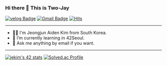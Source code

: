 ### Hi there 👋 This is Two-Jay

[![velog Badge](https://img.shields.io/badge/-Velog--Link-1ca0f1?style=round-square&logo=velog&logoColor=white&link=https://velog.io/@jekim)](https://velog.io/@jekim) [![Gmail Badge](https://img.shields.io/badge/-djeeee1272@gmail.com-c14438?style=round-square&logo=Gmail&logoColor=white&link=mailto:djeeee1272@gmail.com)](mailto:djeeee1272@gmail.com) [![Hits](https://hits.seeyoufarm.com/api/count/incr/badge.svg?url=https%3A%2F%2Fgithub.com%2FTwo-Jay%2Fhit-counter&count_bg=%2382D57F&title_bg=%237AD9ED&icon=&icon_color=%23E7E7E7&title=visits&edge_flat=false)](https://hits.seeyoufarm.com)

---

- 🧑‍💻 I'm Jeongjun Aiden Kim from South Korea.
- 📖 I’m currently learning in 42Seoul.
- 📩 Ask me anything by email if you want.

---

[![jekim's 42 stats](https://badge42.vercel.app/api/v2/cl365gris002509l9zjhwjazr/stats?cursusId=21&coalitionId=87)](https://github.com/JaeSeoKim/badge42)
[![Solved.ac Profile](http://mazassumnida.wtf/api/v2/generate_badge?boj=two_jay)](https://solved.ac/two_jay/)
